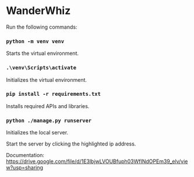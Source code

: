# WanderWhiz
Run the following commands:
### `python -m venv venv`
Starts the virtual environment.
### `.\venv\Scripts\activate`
Initializes the virtual environment.
### `pip install -r requirements.txt` 
Installs required APIs and libraries.
### `python ./manage.py runserver` 
Initializes the local server.

Start the server by clicking the highlighted ip address.

Documentation:
https://drive.google.com/file/d/1E3lbjwLVOUBfuph03WfINdOPEm39_elv/view?usp=sharing
